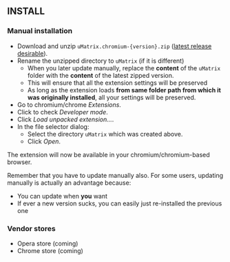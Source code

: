 ## INSTALL

### Manual installation

- Download and unzip `uMatrix.chromium-{version}.zip` ([latest release desirable](https://github.com/gorhill/uMatrix/releases)).
- Rename the unzipped directory to `uMatrix` (if it is different)
    - When you later update manually, replace the **content** of the `uMatrix` folder with the **content** of the latest zipped version.
    - This will ensure that all the extension settings will be preserved
    - As long as the extension loads **from same folder path from which it was originally installed**, all your settings will be preserved.
- Go to chromium/chrome *Extensions*.
- Click to check *Developer mode*.
- Click *Load unpacked extension...*.
- In the file selector dialog:
    - Select the directory `uMatrix` which was created above.
    - Click *Open*.

The extension will now be available in your chromium/chromium-based browser.

Remember that you have to update manually also. For some users, updating manually is actually an advantage because:
- You can update when **you** want
- If ever a new version sucks, you can easily just re-installed the previous one

### Vendor stores

- Opera store (coming)
- Chrome store (coming)
